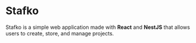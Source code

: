 # Stafko

Stafko is a simple web application made with **React** and **NestJS** that allows users to create, store, and manage projects. 
